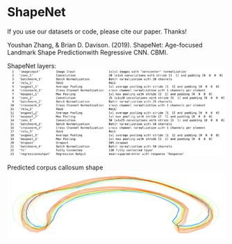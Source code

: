 # ShapeNet


If you use our datasets or code, please cite our paper. Thanks!

Youshan Zhang, & Brian D. Davison. (2019). ShapeNet: Age-focused Landmark Shape Predictionwith Regressive CNN. CBMI.

ShapeNet layers:
![](https://github.com/heaventian93/ShapeNet/blob/master/Results/layers.png)

Predicted corpus callosum shape
![](https://github.com/heaventian93/ShapeNet/blob/master/Results/predicted_shape.png)
